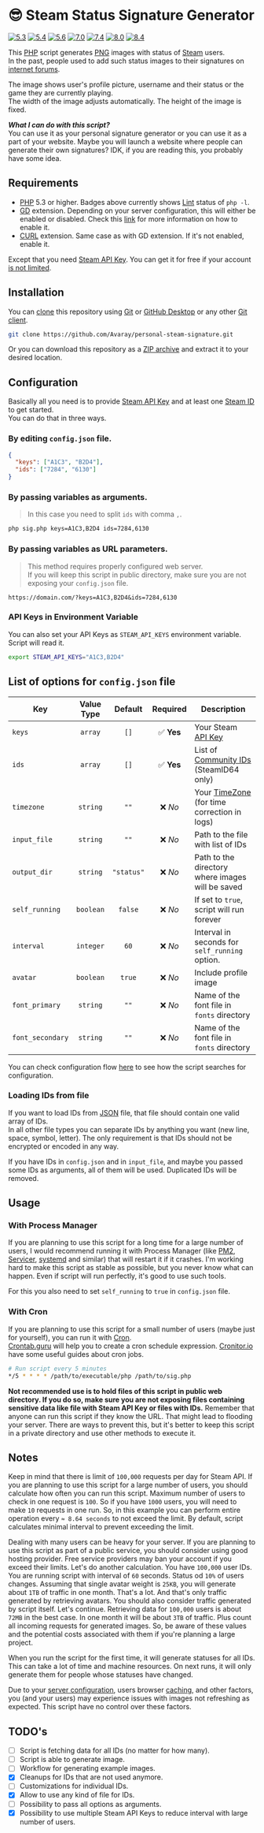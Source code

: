 # 😎 Steam Status Signature Generator

<!-- Remember to change branches in badges after PR to main -->

[![5.3](https://github.com/Avaray/personal-steam-signature/actions/workflows/test_PHP5.3.yml/badge.svg?branch=making-it-modern)](https://github.com/Avaray/personal-steam-signature/actions/workflows/test_PHP5.3.yml)
[![5.4](https://github.com/Avaray/personal-steam-signature/actions/workflows/test_PHP5.4.yml/badge.svg?branch=making-it-modern)](https://github.com/Avaray/personal-steam-signature/actions/workflows/test_PHP5.4.yml)
[![5.6](https://github.com/Avaray/personal-steam-signature/actions/workflows/test_PHP5.6.yml/badge.svg?branch=making-it-modern)](https://github.com/Avaray/personal-steam-signature/actions/workflows/test_PHP5.6.yml)
[![7.0](https://github.com/Avaray/personal-steam-signature/actions/workflows/test_PHP7.0.yml/badge.svg?branch=making-it-modern)](https://github.com/Avaray/personal-steam-signature/actions/workflows/test_PHP7.0.yml)
[![7.4](https://github.com/Avaray/personal-steam-signature/actions/workflows/test_PHP7.4.yml/badge.svg?branch=making-it-modern)](https://github.com/Avaray/personal-steam-signature/actions/workflows/test_PHP7.4.yml)
[![8.0](https://github.com/Avaray/personal-steam-signature/actions/workflows/test_PHP8.0.yml/badge.svg?branch=making-it-modern)](https://github.com/Avaray/personal-steam-signature/actions/workflows/test_PHP8.0.yml)
[![8.4](https://github.com/Avaray/personal-steam-signature/actions/workflows/test_PHP8.4.yml/badge.svg?branch=making-it-modern)](https://github.com/Avaray/personal-steam-signature/actions/workflows/test_PHP8.4.yml)

This [PHP](https://www.php.net/) script generates [PNG](https://en.wikipedia.org/wiki/PNG) images with status of [Steam](https://store.steampowered.com/) users.  
In the past, people used to add such status images to their signatures on [internet forums](https://en.wikipedia.org/wiki/Internet_forum).

The image shows user's profile picture, username and their status or the game they are currently playing.  
The width of the image adjusts automatically. The height of the image is fixed.

_**What I can do with this script?**_  
You can use it as your personal signature generator or you can use it as a part of your website. Maybe you will launch a website where people can generate their own signatures? IDK, if you are reading this, you probably have some idea.

## Requirements

- [PHP](https://www.php.net/) 5.3 or higher. Badges above currently shows [Lint](<https://en.wikipedia.org/wiki/Lint_(software)>) status of `php -l`.
- [GD](https://github.com/libgd/libgd) extension. Depending on your server configuration, this will either be enabled or disabled. Check this [link](https://stackoverflow.com/questions/2283199/enabling-installing-gd-extension-without-gd) for more information on how to enable it.
- [CURL](https://curl.se/) extension. Same case as with GD extension. If it's not enabled, enable it.

Except that you need [Steam API Key](https://steamcommunity.com/dev/apikey). You can get it for free if your account [is not limited](https://help.steampowered.com/en/faqs/view/71D3-35C2-AD96-AA3A).

## Installation

You can [clone](https://git-scm.com/docs/git-clone/en) this repository using [Git](https://git-scm.com/) or [GitHub Desktop](https://github.com/apps/desktop) or any other [Git client](https://git-scm.com/downloads/guis).

```bash
git clone https://github.com/Avaray/personal-steam-signature.git
```

Or you can download this repository as a [ZIP archive](https://github.com/Avaray/personal-steam-signature/archive/refs/heads/master.zip) and extract it to your desired location.

## Configuration

Basically all you need is to provide [Steam API Key](https://steamcommunity.com/dev) and at least one [Steam ID](https://developer.valvesoftware.com/wiki/SteamID) to get started.  
You can do that in three ways.

### By editing `config.json` file.

```json
{
  "keys": ["A1C3", "B2D4"],
  "ids": ["7284", "6130"]
}
```

### By passing variables as arguments.

> In this case you need to split `ids` with comma `,`.

```bash
php sig.php keys=A1C3,B2D4 ids=7284,6130
```

### By passing variables as URL parameters.

> This method requires properly configured web server.  
> If you will keep this script in public directory, make sure you are not exposing your `config.json` file.

```
https://domain.com/?keys=A1C3,B2D4&ids=7284,6130
```

### API Keys in Environment Variable

You can also set your API Keys as `STEAM_API_KEYS` environment variable. Script will read it.

```bash
export STEAM_API_KEYS="A1C3,B2D4"
```

## List of options for `config.json` file

| Key              | Value<br>Type |  Default   |  Required  | Description                                                                                       |
| ---------------- | :-----------: | :--------: | :--------: | ------------------------------------------------------------------------------------------------- |
| `keys`           |    `array`    |    `[]`    | ✅ **Yes** | Your Steam [API Key](https://steamcommunity.com/dev/apikey)                                       |
| `ids`            |    `array`    |    `[]`    | ✅ **Yes** | List of [Community IDs](https://developer.valvesoftware.com/wiki/SteamID) (SteamID64 only)        |
| `timezone`       |   `string`    |    `""`    |  ❌ _No_   | Your [TimeZone](https://www.php.net/manual/en/timezones.europe.php) (for time correction in logs) |
| `input_file`     |   `string`    |    `""`    |  ❌ _No_   | Path to the file with list of IDs                                                                 |
| `output_dir`     |   `string`    | `"status"` |  ❌ _No_   | Path to the directory where images will be saved                                                  |
| `self_running`   |   `boolean`   |  `false`   |  ❌ _No_   | If set to `true`, script will run forever                                                         |
| `interval`       |   `integer`   |    `60`    |  ❌ _No_   | Interval in seconds for `self_running` option.                                                    |
| `avatar`         |   `boolean`   |   `true`   |  ❌ _No_   | Include profile image                                                                             |
| `font_primary`   |   `string`    |    `""`    |  ❌ _No_   | Name of the font file in `fonts` directory                                                        |
| `font_secondary` |   `string`    |    `""`    |  ❌ _No_   | Name of the font file in `fonts` directory                                                        |

You can check configuration flow [here](FLOW.md) to see how the script searches for configuration.

### Loading IDs from file

If you want to load IDs from [JSON](https://www.w3schools.com/js/js_json_arrays.asp) file, that file should contain one valid array of IDs.  
In all other file types you can separate IDs by anything you want (new line, space, symbol, letter). The only requirement is that IDs should not be encrypted or encoded in any way.

If you have IDs in `config.json` and in `input_file`, and maybe you passed some IDs as arguments, all of them will be used. Duplicated IDs will be removed.

## Usage

### With Process Manager

If you are planning to use this script for a long time for a large number of users, I would recommend running it with Process Manager (like [PM2](https://github.com/Unitech/pm2), [Servicer](https://servicer.dev/), [systemd](https://en.wikipedia.org/wiki/Systemd) and similar) that will restart it if it crashes. I'm working hard to make this script as stable as possible, but you never know what can happen. Even if script will run perfectly, it's good to use such tools.

For this you also need to set `self_running` to `true` in `config.json` file.

### With Cron

If you are planning to use this script for a small number of users (maybe just for yourself), you can run it with [Cron](https://en.wikipedia.org/wiki/Cron).  
[Crontab.guru](https://crontab.guru/) will help you to create a cron schedule expression. [Cronitor.io](https://cronitor.io/guides/cron-jobs) have some useful guides about cron jobs.

```bash
# Run script every 5 minutes
*/5 * * * * /path/to/executable/php /path/to/sig.php
```

**Not recommended use is to hold files of this script in public web directory. If you do so, make sure you are not exposing files containing sensitive data like file with Steam API Key or files with IDs.** Remember that anyone can run this script if they know the URL. That might lead to flooding your server. There are ways to prevent this, but it's better to keep this script in a private directory and use other methods to execute it.

## Notes

Keep in mind that there is limit of `100,000` requests per day for Steam API. If you are planning to use this script for a large number of users, you should calculate how often you can run this script. Maximum number of users to check in one request is `100`. So if you have `1000` users, you will need to make `10` requests in one run. So, in this example you can perform entire operation every `≈ 8.64 seconds` to not exceed the limit. By default, script calculates minimal interval to prevent exceeding the limit.

Dealing with many users can be heavy for your server. If you are planning to use this script as part of a public service, you should consider using good hosting provider. Free service providers may ban your account if you exceed their limits. Let's do another calculation. You have `100,000` user IDs. You are running script with interval of `60` seconds. Status od `10%` of users changes. Assuming that single avatar weight is `25KB`, you will generate about `1TB` of traffic in one month. That's a lot. And that's only traffic generated by retrieving avatars. You should also consider traffic generated by script itself. Let's continue. Retrieving data for `100,000` users is about `72MB` in the best case. In one month it will be about `3TB` of traffic. Plus count all incoming requests for generated images. So, be aware of these values and the potential costs associated with them if you're planning a large project.

When you run the script for the first time, it will generate statuses for all IDs. This can take a lot of time and machine resources. On next runs, it will only generate them for people whose statuses have changed.

Due to your [server configuration](<https://en.wikipedia.org/wiki/Cache_(computing)>), users browser [caching](<https://en.wikipedia.org/wiki/Cache_(computing)>), and other factors, you (and your users) may experience issues with images not refreshing as expected. This script have no control over these factors.

## TODO's

- [ ] Script is fetching data for all IDs (no matter for how many).
- [ ] Script is able to generate image.
- [ ] Workflow for generating example images.
- [x] Cleanups for IDs that are not used anymore.
- [ ] Customizations for individual IDs.
- [x] Allow to use any kind of file for IDs.
- [ ] Possibility to pass all options as arguments.
- [x] Possibility to use multiple Steam API Keys to reduce interval with large number of users.
